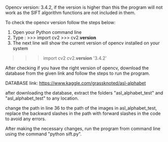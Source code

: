 Opencv version: 3.4.2, if the version is higher than this the program will not work as the SIFT algorithm functions are not included in them.

To check the opencv version follow the steps below:
1) Open your Python command line
2) Type : >>> import cv2
          >>> cv2.__version__
3) The next line will show the current version of opencv installed on your system
>>> import cv2
>>> cv2.__version__
>>> '3.4.2'

After checking if you have the right version of opencv, download the database from the given link and follow the steps to run the program.

DATABASE link: https://www.kaggle.com/grassknoted/asl-alphabet


after downloading the database, extract the folders "asl_alphabet_test" and "asl_alphabet_test" to any location.

change the path in line 36 to the path of the images in asl_alphabet_test, replace the backward slashes in the path with forward slashes in the code to avoid any errors.

After making the necessary changes, run the program from command line using the command "python sift.py".
